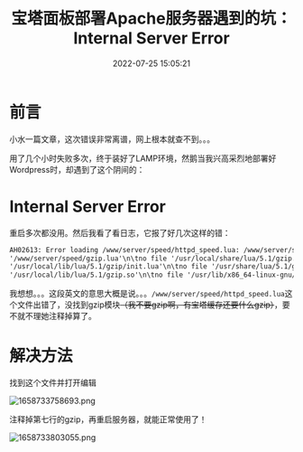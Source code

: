 ﻿---
title: 宝塔面板部署Apache服务器遇到的坑：Internal Server Error
tags:
  - 服务器
  - 避坑
  - 干货教程
  - 热门文章
  - 推荐文章
categories:
  - 避坑教程
cover: https://bu.dusays.com/2022/09/01/63103bb7690d6.webp
abbrlink: 61b9829e
date: 2022-07-25 15:05:21
updated: 2022-09-01 13:06:47
---

# 前言

小水一篇文章，这次错误非常离谱，网上根本就查不到。。。

用了几个小时失败多次，终于装好了LAMP环境，然鹅当我兴高采烈地部署好Wordpress时，却遇到了这个阴间的：

# Internal Server Error

重启多次都没用。然后我看了看日志，它报了好几次这样的错：

```apache
AH02613: Error loading /www/server/speed/httpd_speed.lua: /www/server/speed/httpd_speed.lua:7: module 'gzip' not found:\n\tno field package.preload['gzip']\n\tno file 
'/www/server/speed/gzip.lua'\n\tno file '/usr/local/share/lua/5.1/gzip.lua'\n\tno file '/usr/local/share/lua/5.1/gzip/init.lua'\n\tno file '/usr/local/lib/lua/5.1/gzip.lua'\n\tno file 
'/usr/local/lib/lua/5.1/gzip/init.lua'\n\tno file '/usr/share/lua/5.1/gzip.lua'\n\tno file '/usr/share/lua/5.1/gzip/init.lua'\n\tno file '/www/server/speed/gzip.so'\n\tno file 
'/usr/local/lib/lua/5.1/gzip.so'\n\tno file '/usr/lib/x86_64-linux-gnu/lua/5.1/gzip.so'\n\tno file '/usr/lib/lua/5.1/gzip.so'\n\tno file '/usr/local/lib/lua/5.1/loadall.so'
```

我想想。。。这段英文的意思大概是说。。。`/www/server/speed/httpd_speed.lua`这个文件出错了，没找到gzip模块~~（我不要gzip啊，有宝塔缓存还要什么gzip）~~，要不就不理她注释掉算了。

# 解决方法

找到这个文件并打开编辑

![1658733758693.png](https://bu.dusays.com/2022/09/03/6313755731b6b.png)

注释掉第七行的gzip，再重启服务器，就能正常使用了！

![1658733803055.png](https://bu.dusays.com/2022/09/03/63137592831e2.png)
